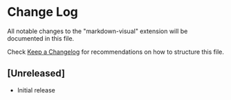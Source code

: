 # Change Log

All notable changes to the "markdown-visual" extension will be documented in this file.

Check [Keep a Changelog](http://keepachangelog.com/) for recommendations on how to structure this file.

## [Unreleased]

- Initial release